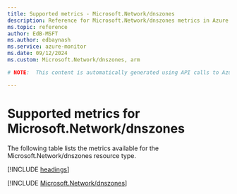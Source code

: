 ```yaml
---
title: Supported metrics - Microsoft.Network/dnszones
description: Reference for Microsoft.Network/dnszones metrics in Azure Monitor.
ms.topic: reference
author: EdB-MSFT
ms.author: edbaynash
ms.service: azure-monitor
ms.date: 09/12/2024
ms.custom: Microsoft.Network/dnszones, arm

# NOTE:  This content is automatically generated using API calls to Azure. Any edits made on these files will be overwritten in the next run of the script. 

---
```


  
# Supported metrics for Microsoft.Network/dnszones
  
The following table lists the metrics available for the Microsoft.Network/dnszones resource type.  
  
  
[!INCLUDE [headings](~/reusable-content/ce-skilling/azure/includes/azure-monitor/reference/metrics/metrics-headings.md)]  
  
 

[!INCLUDE [Microsoft.Network/dnszones](~/reusable-content/ce-skilling/azure/includes/azure-monitor/reference/metrics/microsoft-network-dnszones-metrics-include.md)]  

